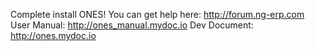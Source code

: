 Complete install ONES!
You can get help here: http://forum.ng-erp.com
User Manual:  http://ones_manual.mydoc.io
Dev Document: http://ones.mydoc.io